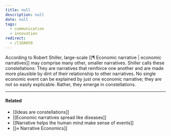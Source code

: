 ```yaml
---
title: null
description: null
date: null
tags:
  - communication
  - innovation
redirect:
  - /l1OA8t0
---
```


According to Robert Shiller, large-scale [[¶ Economic narrative | economic narratives]] may comprise many other, smaller narratives. Shiller calls these constellations: They are narratives that reinforce one another and are made more plausible by dint of their relationship to other narratives. No single economic event can be explained by just one economic narrative; they are not so easily explicable. Rather, they emerge in constellations.

---

#### Related

- [[Ideas are constellations]]
- [[Economic narratives spread like diseases]]
- [[Narrative helps the human mind make sense of events]]
- [[≈ Narrative Economics]]
